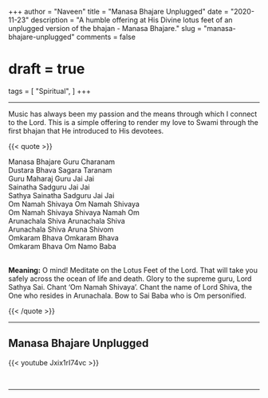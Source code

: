 +++
author = "Naveen"
title = "Manasa Bhajare Unplugged"
date = "2020-11-23"
description = "A humble offering at His Divine lotus feet of an unplugged version of the bhajan - Manasa Bhajare."
slug = "manasa-bhajare-unplugged"
comments = false
# draft = true
tags = [
    "Spiritual",
]
+++

---

Music has always been my passion and the means through which I connect to the Lord. This is a simple offering to render my love to Swami through the first bhajan that He introduced to His devotees.

{{< quote >}}
<p>Manasa Bhajare Guru Charanam <br />
Dustara Bhava Sagara Taranam <br />
Guru Maharaj Guru Jai Jai <br />
Sainatha Sadguru Jai Jai <br />
Sathya Sainatha Sadguru Jai Jai <br />
Om Namah Shivaya Om Namah Shivaya <br />
Om Namah Shivaya Shivaya Namah Om <br />                
Arunachala Shiva Arunachala Shiva <br />
Arunachala Shiva Aruna Shivom <br />
Omkaram Bhava Omkaram Bhava <br />
Omkaram Bhava Om Namo Baba <br /><br />

<span style="font-weight:bold;">Meaning:</span>
O mind! Meditate on the Lotus Feet of the Lord. That will take you safely across the ocean of life and death. Glory to the supreme guru, Lord Sathya Sai. Chant ‘Om Namah Shivaya’. Chant the name of Lord Shiva, the One who resides in Arunachala. Bow to Sai Baba who is Om personified.
</p>
{{< /quote >}}

---

## Manasa Bhajare Unplugged

{{< youtube Jxix1rI74vc >}}

<br>

---